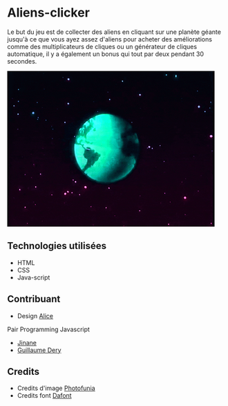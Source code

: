 # Aliens-clicker


Le but du jeu est de collecter des aliens en cliquant sur une planète géante jusqu'à ce que vous ayez assez d'aliens pour acheter des améliorations comme des multiplicateurs de cliques ou un générateur de cliques automatique, il y a également un bonus qui tout par deux pendant 30 secondes.



![alien](assets/images/alien2.gif)




## Technologies utilisées

- HTML
- CSS
- Java-script


## Contribuant

- Design [Alice](https://github.com/Frankiethezombie)

Pair Programming Javascript
- [Jinane](https://github.com/Zjinane)
- [Guillaume Dery](https://github.com/GuillaumeDery98)

## Credits 

- Credits d'image [Photofunia]( https://photofunia.com/effects/retro-wave)
- Credits font [Dafont](https://www.dafont.com/over-there.font?text=alien+clicker)
